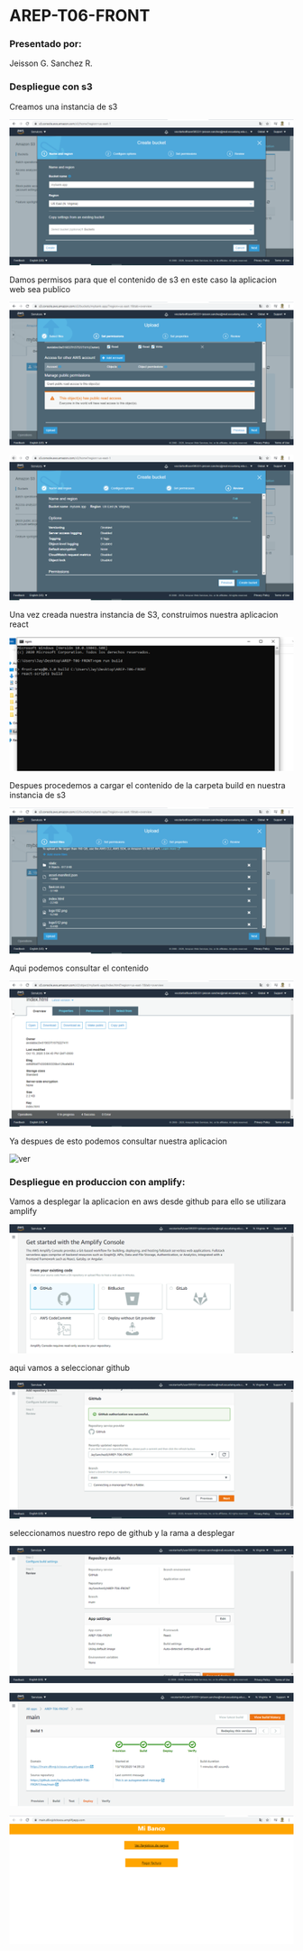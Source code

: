 # AREP-T06-FRONT

### Presentado por:

Jeisson G. Sanchez R.

### Despliegue con s3

Creamos una instancia de s3

![ver](img/s3/instancia.PNG)

Damos permisos para que el contenido de s3 en este caso la aplicacion web sea publico

![ver](img/s3/makePublic.PNG)

![ver](img/s3/crear.PNG)

Una vez creada nuestra instancia de S3, construimos nuestra aplicacion react

![ver](img/s3/build-app.PNG)

Despues procedemos a cargar el contenido de la carpeta build en nuestra instancia de s3

![ver](img/s3/cargaBuild.PNG)

Aqui podemos consultar el contenido

![ver](img/s3/cont.PNG)

Ya despues de esto podemos consultar nuestra aplicacion

![ver](img/s3/build.PNG)


### Despliegue en produccion con amplify:

Vamos a desplegar la aplicacion en aws desde github para ello se utilizara amplify

![ver](img/conexion.PNG)

aqui vamos a seleccionar github

![ver](img/repo.PNG)

seleccionamos nuestro repo de github y la rama a desplegar

![ver](img/detalles.PNG)

![ver](img/build.PNG)

![ver](img/finalDeploy.PNG)